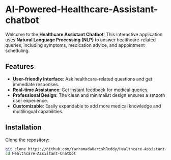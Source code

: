 ﻿# AI-Powered-Healthcare-Assistant-chatbot

Welcome to the **Healthcare Assistant Chatbot**! This interactive application uses **Natural Language Processing (NLP)** to answer healthcare-related queries, including symptoms, medication advice, and appointment scheduling.

## Features
- **User-friendly Interface**: Ask healthcare-related questions and get immediate responses.
- **Real-time Assistance**: Get instant feedback for medical queries.
- **Professional Design**: The clean and minimalist design ensures a smooth user experience.
- **Customizable**: Easily expandable to add more medical knowledge and multilingual capabilities.

## Installation

Clone the repository:

```bash
git clone https://github.com/YarramadaHarishReddy/Healthcare-Assistant-Chatbot.git
cd Healthcare-Assistant-Chatbot


